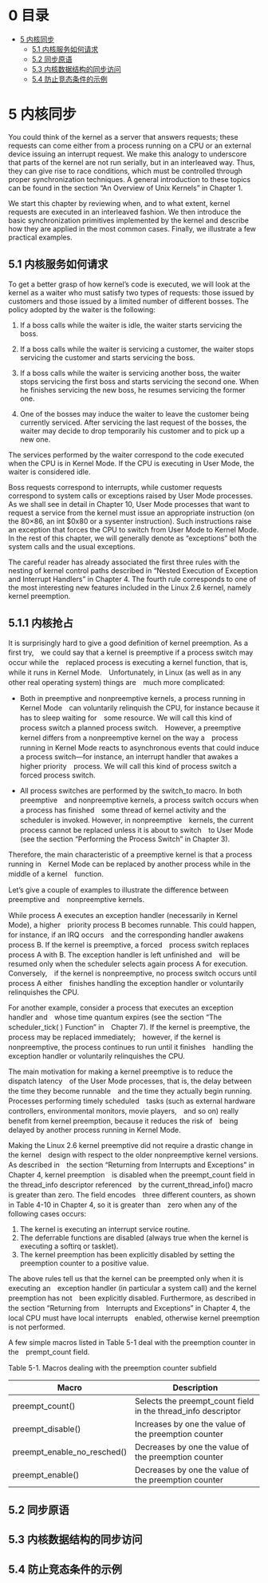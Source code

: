 <h1 id="0">0 目录</h1>

* [5 内核同步](#5)
    - [5.1 内核服务如何请求](#5.1)
    - [5.2 同步原语](#5.2)
    - [5.3 内核数据结构的同步访问](#5.3)
    - [5.4 防止竞态条件的示例](#5.4)


<h1 id="5">5 内核同步</h1>

You could think of the kernel as a server that answers requests; these requests can come either from a process running on a CPU or an external device issuing an interrupt request. We make this analogy to underscore that parts of the kernel are not run serially, but in an interleaved way. Thus, they can give rise to race conditions, which must be controlled through proper synchronization techniques. A general introduction to these topics can be found in the section “An Overview of Unix Kernels” in Chapter 1.

We start this chapter by reviewing when, and to what extent, kernel requests are executed in an interleaved fashion. We then introduce the basic synchronization primitives implemented by the kernel and describe how they are applied in the most common cases. Finally, we illustrate a few practical examples.

<h2 id="5.1">5.1 内核服务如何请求</h2>

To get a better grasp of how kernel’s code is executed, we will look at the kernel as a waiter who must satisfy two types of requests: those issued by customers and those issued by a limited number of different bosses. The policy adopted by the waiter is the following:

1. If a boss calls while the waiter is idle, the waiter starts servicing the boss.

2. If a boss calls while the waiter is servicing a customer, the waiter stops servicing the customer and starts servicing the boss.

3. If a boss calls while the waiter is servicing another boss, the waiter stops servicing the first boss and starts servicing the second one. When he finishes servicing the new boss, he resumes servicing the former one.

4. One of the bosses may induce the waiter to leave the customer being currently serviced. After servicing the last request of the bosses, the waiter may decide to drop temporarily his customer and to pick up a new one.

The services performed by the waiter correspond to the code executed when the CPU is in Kernel Mode. If the CPU is executing in User Mode, the waiter is considered idle.

Boss requests correspond to interrupts, while customer requests correspond to system calls or exceptions raised by User Mode processes. As we shall see in detail in Chapter 10, User Mode processes that want to request a service from the kernel must issue an appropriate instruction (on the 80×86, an int $0x80 or a sysenter instruction). Such instructions raise an exception that forces the CPU to switch from User Mode to Kernel Mode. In the rest of this chapter, we will generally denote as “exceptions” both the system calls and the usual exceptions.

The careful reader has already associated the first three rules with the nesting of kernel control paths described in “Nested Execution of Exception and Interrupt Handlers” in Chapter 4. The fourth rule corresponds to one of the most interesting new features included in the Linux 2.6 kernel, namely kernel preemption.

<h2 id="5.1.1">5.1.1 内核抢占</h2>

It is surprisingly hard to give a good definition of kernel preemption. As a first try,　we could say that a kernel is preemptive if a process switch may occur while the　replaced process is executing a kernel function, that is, while it runs in Kernel Mode.　Unfortunately, in Linux (as well as in any other real operating system) things are　much more complicated:

* Both in preemptive and nonpreemptive kernels, a process running in Kernel Mode　can voluntarily relinquish the CPU, for instance because it has to sleep waiting for　some resource. We will call this kind of process switch a planned process switch.　However, a preemptive kernel differs from a nonpreemptive kernel on the way a　process running in Kernel Mode reacts to asynchronous events that could induce　a process switch—for instance, an interrupt handler that awakes a higher priority　process. We will call this kind of process switch a forced process switch.

* All process switches are performed by the switch_to macro. In both preemptive　and nonpreemptive kernels, a process switch occurs when a process has finished　some thread of kernel activity and the scheduler is invoked. However, in nonpreemptive　kernels, the current process cannot be replaced unless it is about to switch　to User Mode (see the section “Performing the Process Switch” in Chapter 3).

Therefore, the main characteristic of a preemptive kernel is that a process running in　Kernel Mode can be replaced by another process while in the middle of a kernel　function.

Let’s give a couple of examples to illustrate the difference between preemptive and　nonpreemptive kernels.

While process A executes an exception handler (necessarily in Kernel Mode), a higher　priority process B becomes runnable. This could happen, for instance, if an IRQ occurs　and the corresponding handler awakens process B. If the kernel is preemptive, a forced　process switch replaces process A with B. The exception handler is left unfinished and　will be resumed only when the scheduler selects again process A for execution. Conversely,　if the kernel is nonpreemptive, no process switch occurs until process A either　finishes handling the exception handler or voluntarily relinquishes the CPU.

For another example, consider a process that executes an exception handler and　whose time quantum expires (see the section “The scheduler_tick( ) Function” in　Chapter 7). If the kernel is preemptive, the process may be replaced immediately;　however, if the kernel is nonpreemptive, the process continues to run until it finishes　handling the exception handler or voluntarily relinquishes the CPU.

The main motivation for making a kernel preemptive is to reduce the dispatch latency　of the User Mode processes, that is, the delay between the time they become runnable　and the time they actually begin running. Processes performing timely scheduled　tasks (such as external hardware controllers, environmental monitors, movie players,　and so on) really benefit from kernel preemption, because it reduces the risk of　being delayed by another process running in Kernel Mode.

Making the Linux 2.6 kernel preemptive did not require a drastic change in the kernel　design with respect to the older nonpreemptive kernel versions. As described in　the section “Returning from Interrupts and Exceptions” in Chapter 4, kernel preemption　is disabled when the preempt_count field in the thread_info descriptor referenced　by the current_thread_info() macro is greater than zero. The field encodes　three different counters, as shown in Table 4-10 in Chapter 4, so it is greater than　zero when any of the following cases occurs:

1. The kernel is executing an interrupt service routine.
2. The deferrable functions are disabled (always true when the kernel is executing a softirq or tasklet).
3. The kernel preemption has been explicitly disabled by setting the preemption counter to a positive value.

The above rules tell us that the kernel can be preempted only when it is executing an　exception handler (in particular a system call) and the kernel preemption has not　been explicitly disabled. Furthermore, as described in the section “Returning from　Interrupts and Exceptions” in Chapter 4, the local CPU must have local interrupts　enabled, otherwise kernel preemption is not performed.

A few simple macros listed in Table 5-1 deal with the preemption counter in the　prempt_count field.

Table 5-1. Macros dealing with the preemption counter subfield

| Macro | Description |
| ----- | ----------- |
| preempt_count() | Selects the preempt_count field in the thread_info descriptor |
| preempt_disable() | Increases by one the value of the preemption counter |
| preempt_enable_no_resched() | Decreases by one the value of the preemption counter |
| preempt_enable() | Decreases by one the value of the preemption counter |

<h2 id="5.2">5.2 同步原语</h2>

<h2 id="5.3">5.3 内核数据结构的同步访问</h2>

<h2 id="5.4">5.4 防止竞态条件的示例</h2>